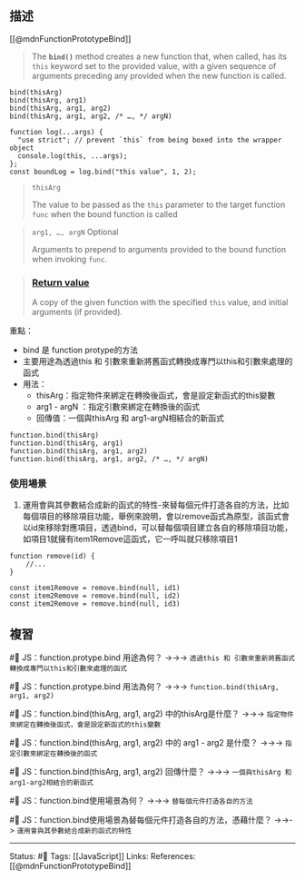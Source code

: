 ## 描述

[[@mdnFunctionPrototypeBind]]
> The **`bind()`** method creates a new function that, when called, has its `this` keyword set to the provided value, with a given sequence of arguments preceding any provided when the new function is called.


```
bind(thisArg)
bind(thisArg, arg1)
bind(thisArg, arg1, arg2)
bind(thisArg, arg1, arg2, /* …, */ argN)
```

```
function log(...args) {
  "use strict"; // prevent `this` from being boxed into the wrapper object
  console.log(this, ...args);
};
const boundLog = log.bind("this value", 1, 2);
```

> `thisArg`
>
> The value to be passed as the `this` parameter to the target function `func` when the bound function is called

>`arg1, …, argN` Optional
>
> Arguments to prepend to arguments provided to the bound function when invoking `func`.

> ### [Return value](https://developer.mozilla.org/en-US/docs/Web/JavaScript/Reference/Global_Objects/Function/bind#return_value "Permalink to Return value")
>
> A copy of the given function with the specified `this` value, and initial arguments (if provided).


重點：
- bind 是 function protype的方法
- 主要用途為透過this 和 引數來重新將舊函式轉換成專門以this和引數來處理的函式
- 用法：
	- thisArg：指定物件來綁定在轉換後函式，會是設定新函式的this變數
	- arg1 - argN ：指定引數來綁定在轉換後的函式
	- 回傳值：一個與thisArg 和 arg1-argN相結合的新函式
```
function.bind(thisArg)
function.bind(thisArg, arg1)
function.bind(thisArg, arg1, arg2)
function.bind(thisArg, arg1, arg2, /* …, */ argN)
```


### 使用場景
1. 運用會與其參數結合成新的函式的特性-來替每個元件打造各自的方法，比如每個項目的移除項目功能，舉例來說明，會以remove函式為原型，該函式會以id來移除對應項目，透過bind，可以替每個項目建立各自的移除項目功能，如項目1就擁有item1Remove這函式，它一呼叫就只移除項目1

```
function remove(id) {
	//...
}

const item1Remove = remove.bind(null, id1)
const item2Remove = remove.bind(null, id2)
const item2Remove = remove.bind(null, id3)
```

## 複習

#🧠 JS：function.protype.bind 用途為何？ ->->-> `透過this 和 引數來重新將舊函式轉換成專門以this和引數來處理的函式`
<!--SR:!2023-01-22,74,250-->

#🧠 JS：function.protype.bind 用法為何？ ->->-> `function.bind(thisArg, arg1, arg2)`
<!--SR:!2023-08-03,193,250-->

#🧠 JS：function.bind(thisArg, arg1, arg2) 中的thisArg是什麼？ ->->-> `指定物件來綁定在轉換後函式，會是設定新函式的this變數`
<!--SR:!2023-06-22,163,250-->

#🧠 JS：function.bind(thisArg, arg1, arg2) 中的 arg1 - arg2 是什麼？ ->->-> `指定引數來綁定在轉換後的函式`
<!--SR:!2023-01-22,74,250-->

#🧠 JS：function.bind(thisArg, arg1, arg2) 回傳什麼？ ->->-> `一個與thisArg 和 arg1-arg2相結合的新函式`
<!--SR:!2023-04-13,119,250-->


#🧠 JS：function.bind使用場景為何？ ->->-> `替每個元件打造各自的方法`
<!--SR:!2023-02-28,40,230-->

#🧠 JS：function.bind使用場景為替每個元件打造各自的方法，憑藉什麼？ ->->-> `運用會與其參數結合成新的函式的特性`
<!--SR:!2023-07-30,190,250-->


---
Status: #🌱 
Tags:
[[JavaScript]]
Links:
References:
[[@mdnFunctionPrototypeBind]]